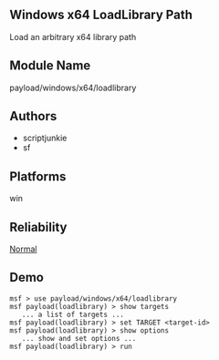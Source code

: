 ## Windows x64 LoadLibrary Path

Load an arbitrary x64 library path


## Module Name
payload/windows/x64/loadlibrary

## Authors
* scriptjunkie
* sf





## Platforms
win

## Reliability
[Normal](https://github.com/rapid7/metasploit-framework/wiki/Exploit-Ranking)

## Demo

```
msf > use payload/windows/x64/loadlibrary
msf payload(loadlibrary) > show targets
   ... a list of targets ...
msf payload(loadlibrary) > set TARGET <target-id>
msf payload(loadlibrary) > show options
   ... show and set options ...
msf payload(loadlibrary) > run
```
    
    